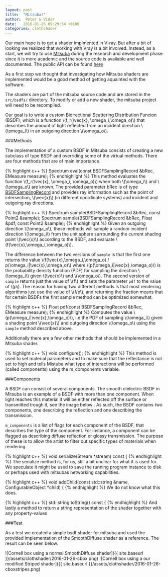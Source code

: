 ```yaml
---
layout: post
title:  "Mitsuba!"
author:  Peter & Vidar
date:   2016-01-26 09:29:54 +0100
categories: clothshader
---
```


Our main hope is to get a shader implmented in V-ray. But after a bit of looking  we realized that working with Vray is a bit involved. Instead, as a start, we will try to use [Mitsuba][mitsuba] during the research and development phase since it is more academic and the source code is available and well documented. The public API can be found [here][mitsuba-api]

As a first step we thought that investigating how Mitsuba shaders are implemented would be a good method of getting aquainted with the software. 

The shaders are part of the mitsuba source code and are stored in the `src/bsdfs/` directory. To modify or add a new shader, the mitsuba project will need to be recompiled.

Our goal is to write a custom Bidirectional Scattering Distribution Funcion (BSDF), which is a function \\(f_r(\vec{x}, \omega_i,\omega_o)\\) that describes the amount of light reflected from an incident direction \\(\omega_i\\) in an outgoing direction \\(\omega_o\\).

###Methods

The implementation of a custom BSDF in Mitsuba consists of creating a new subclass of type BSDF and overriding some of the virtual methods. 
There are four methods that are of main importance. 

{% highlight c++ %}
Spectrum eval(const BSDFSamplingRecord &bRec, EMeasure measure);
{% endhighlight %}
This method evaluates the function \\(f_r(\vec{x}, \omega_i, \omega_o)\\) when both \\(\omega_i\\) and \\(\omega_o\\) are known. The provided parameter bRec is of type [BSDFSamplingRecord][BSDFSamplingRecord] and provides ray information such as the point of intersection, \\(\vec{x}\\) (in different coordinate systems) and incident and outgoing ray directions.

{% highlight c++ %}
Spectrum sample(BSDFSamplingRecord &bRec, const Point2 &sample);
Spectrum sample(BSDFSamplingRecord &bRec, Float &pdf, const Point2 &sample);
{% endhighlight %}
Given an outgoing direction \\(\omega_o\\), these methods will sample a random incident direction \\(\omega_i\\) from the unit sphere surrounding the current shading point \\(\vec{x}\\) according to the BSDF, and evaluate \\(f(\vec{x},\omega_i,\omega_o)\\).

The difference between the two versions of `sample` is that the first one returns the value \\(f(\vec{x},\omega_i,\omega_o) / p(\omega_i|\vec{x},\omega_o)\\) where \\(p(\omega_i|\vec{x},\omega_o)\\) is the probability density function (PDF) for sampling the direction \\(\omega_i\\) given \\(\vec{x}\\) and \\(\omega_o\\). The second version of `sample` returns just the value of \\(f\\) and sets the parameter `pdf` to the value of \\(p\\).
The reason for having two different methods is that most rendering algorithms just use the value of \\(f/p\\), and returning the fraction means that for certain BSDFs the first sample method can be optimized somewhat.

{% highlight c++ %}
Float pdf(const BSDFSamplingRecord &bRec, EMeasure measure);
{% endhighlight %}
Computes the value \\(p(\omega_i\|\vec{x},\omega_o)\\), i.e the PDF of sampling \\(\omega_i\\) given a shading point \\(\vec{x}\\) and outgoing direction \\(\omega_o\\) using the `sample` method described above.


Additionally there are a few other methods that should be implemented in a Mitsuba shader.

{% highlight c++ %}
void configure();
{% endhighlight %}
This method is used to set material parameters and to make sure that the reflectance is not set to high and tells Mistuba what type of interactions will be performed (called components) using the m_components variable.

###Components

A BSDF can consist of several components. The smooth dielectric BSDF in Mitsuba is an example of a BSDF with more than one component. When light reaches this material it will be either reflected off the surface or transmitted trough it, see the image below . As such, the BSDF contains two components, one describing the reflection and one describing the transmission.

`m_components` is a list of flags for each component of the BSDF, that describes the type of the component.
For instance, a component can be flagged as describing diffuse reflection or glossy transmission. The purpose of these is to allow the artist to filter out specific types of materials when rendering.

{% highlight c++ %}
void serialize(Stream *stream) const {
{% endhighlight %}
The serialize method is, for us, still a bit unclear for what it is used for. We speculate it might be used to save the running program instance to disk or perhaps used with mitsubas networking capabilities.

{% highlight c++ %}
void addChild(const std::string &name, ConfigurableObject *child) {
{% endhighlight %}
We do not know what this does.

{% highlight c++ %}
std::string toString() const {
{% endhighlight %}
And lastly a method to return a string representation of the shader together with any property-values


###Test

As a test we created a simple bsdf shader for mitsuba and used the provided implementation of the SmoothDiffuse shader as a reference. The result can be seen below.

![Cornell box using a normal SmoothDiffuse shader]({{ site.baseurl }}/assets/clothshader/2016-01-26-cbox.png)
![Cornell box using a our modified Striped shader]({{ site.baseurl }}/assets/clothshader/2016-01-26-cboxstripes.png)

[mitsuba]: http://www.mitsuba-renderer.org/
[mitsuba-api]: http://www.mitsuba-renderer.org/api/
[BSDFSamplingRecord]: http://www.mitsuba-renderer.org/api/structmitsuba_1_1_b_s_d_f_sampling_record.html